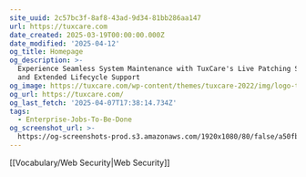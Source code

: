 ```yaml
---
site_uuid: 2c57bc3f-8af8-43ad-9d34-81bb286aa147
url: https://tuxcare.com
date_created: 2025-03-19T00:00:00.000Z
date_modified: '2025-04-12'
og_title: Homepage
og_description: >-
  Experience Seamless System Maintenance with TuxCare's Live Patching Solutions
  and Extended Lifecycle Support
og_image: https://tuxcare.com/wp-content/themes/tuxcare-2022/img/logo-txc.svg
og_url: https://tuxcare.com/
og_last_fetch: '2025-04-07T17:38:14.734Z'
tags:
  - Enterprise-Jobs-To-Be-Done
og_screenshot_url: >-
  https://og-screenshots-prod.s3.amazonaws.com/1920x1080/80/false/a50fbf46e862927456982ba67ffbb0f64b127232dc9ca5b33007eebb53edef4a.jpeg
---
```



















































[[Vocabulary/Web Security|Web Security]]
